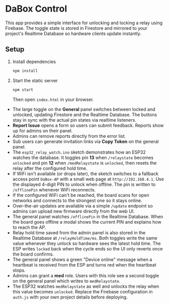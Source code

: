 # DaBox Control

This app provides a simple interface for unlocking and locking a relay using Firebase. The toggle state is stored in Firestore and mirrored to your project's Realtime Database so hardware clients update instantly.

## Setup

1. Install dependencies
   ```bash
   npm install
   ```
2. Start the static server
   ```bash
   npm start
   ```
   Then open `index.html` in your browser.
- The large toggle on the **General** panel switches between locked and unlocked, updating Firestore and the Realtime Database. The buttons stay in sync with the actual pin states via realtime listeners.
- **Report Issue** opens a form so users can submit feedback. Reports show up for admins on their panel.
- Admins can remove reports directly from the error list.
- Sub users can generate invitation links via **Copy Token** on the general panel.
- The `esp32_relay_watch.ino` sketch demonstrates how an ESP32 watches the database. It toggles pin **13** when `/relaystate` becomes `unlocked` and pin **12** when `/medRelaystate` is `unlocked`, then resets the relay after the configured hold time.
- If WiFi isn't available (or drops later), the sketch switches to a fallback access point `DaBox-AP` with a small web page at `http://192.168.4.1`. Use the displayed 4-digit PIN to unlock when offline. The pin is written to `/offlinePin` whenever WiFi reconnects.
- If the configured WiFi can't be reached, the board scans for open networks and connects to the strongest one so it stays online.
- Over-the-air updates are available via a simple `/update` endpoint so admins can upload new firmware directly from the web UI.
- The general panel watches `/offlinePin` in the Realtime Database. When the board goes offline a modal shows the current PIN and explains how to reach the AP.
 - Relay hold time saved from the admin panel is also stored in the Realtime Database at `/relayHoldTime/ms`. Both toggles write the same value whenever they unlock so hardware sees the latest hold time. The ESP writes `locked` back when the cycle ends so the UI only reverts once the board confirms.
- The general panel shows a green "Device online" message when a heartbeat is received from the ESP and turns red when the heartbeat stops.
- Admins can grant a **med** role. Users with this role see a second toggle on the general panel which writes to `medRelaystate`.
- The ESP32 watches `medRelaystate` as well and unlocks the relay when this value becomes `unlocked`.
Replace the Firebase configuration in `auth.js` with your own project details before deploying.
